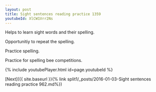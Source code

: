 ```yaml
---
layout: post
title: Sight sentences reading practice 1359
youtubeId: XlCW1Vrr2Ns
---
```

 
 
Helps to learn sight words and their spelling.

Opportunitiy to repeat the spelling. 

Practice spelling. 
 
Practice for spelling bee competitions. 
 
{% include youtubePlayer.html id=page.youtubeId %}
 
 

[Next]({{ site.baseurl }}{% link  split1/_posts/2016-01-03-Sight sentences reading practice 962.md%})
 
